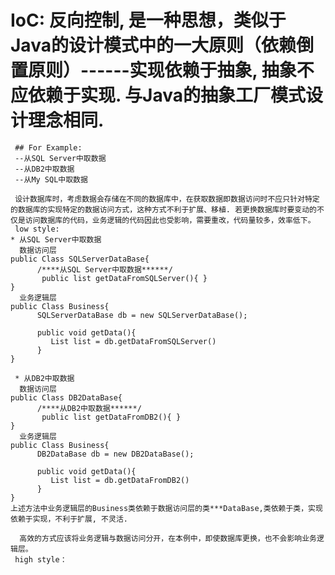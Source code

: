 
# IoC: 反向控制, 是一种思想，类似于Java的设计模式中的一大原则（依赖倒置原则）------实现依赖于抽象, 抽象不应依赖于实现. 与Java的抽象工厂模式设计理念相同.
     ## For Example:
     --从SQL Server中取数据
     --从DB2中取数据
     --从My SQL中取数据
  
     设计数据库时，考虑数据会存储在不同的数据库中，在获取数据即数据访问时不应只针对特定的数据库的实现特定的数据访问方式，这种方式不利于扩展、移植. 若更换数据库时要变动的不仅是访问数据库的代码，业务逻辑的代码因此也受影响，需要重改，代码量较多，效率低下。 
     low style:
    * 从SQL Server中取数据
      数据访问层
    public Class SQLServerDataBase{
          /****从SQL Server中取数据******/
           public list getDataFromSQLServer(){ }
    }
      业务逻辑层
    public Class Business{
          SQLServerDataBase db = new SQLServerDataBase();
          
          public void getData(){
             List list = db.getDataFromSQLServer()
          }
    }
    
     * 从DB2中取数据
      数据访问层
    public Class DB2DataBase{
          /****从DB2中取数据******/
           public list getDataFromDB2(){ }
    }
      业务逻辑层
    public Class Business{
          DB2DataBase db = new DB2DataBase();
          
          public void getData(){
             List list = db.getDataFromDB2()
          }
    }
    上述方法中业务逻辑层的Business类依赖于数据访问层的类***DataBase,类依赖于类，实现依赖于实现，不利于扩展, 不灵活.
     
      高效的方式应该将业务逻辑与数据访问分开，在本例中，即使数据库更换，也不会影响业务逻辑层。
     high style：
